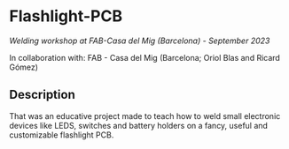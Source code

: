 # Flashlight-PCB
*Welding workshop at FAB-Casa del Mig (Barcelona) - September 2023*

In collaboration with: FAB - Casa del Mig (Barcelona; Oriol Blas and Ricard Gómez)

## Description
That was an educative project made to teach how to weld small electronic devices like LEDS, switches and battery holders on a fancy, useful and customizable flashlight PCB.


